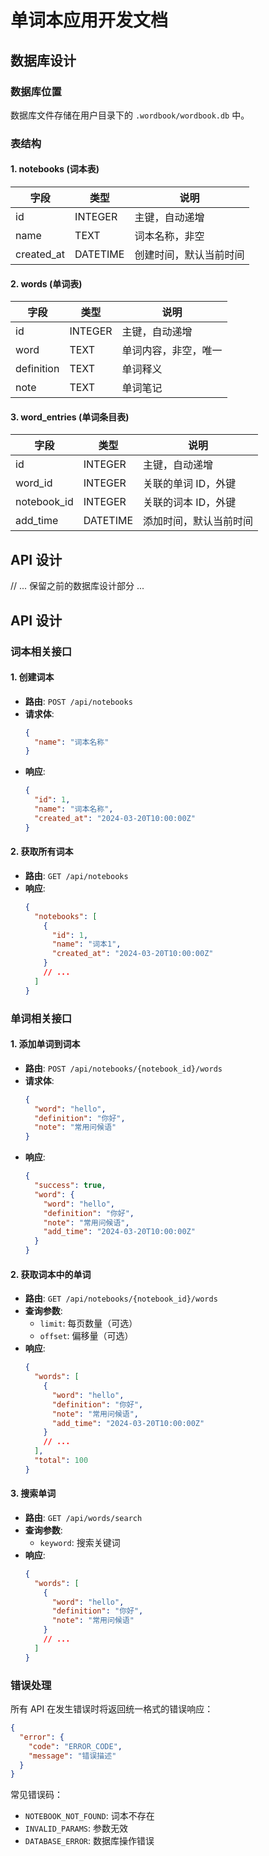 # 单词本应用开发文档

## 数据库设计

### 数据库位置

数据库文件存储在用户目录下的 `.wordbook/wordbook.db` 中。

### 表结构

#### 1. notebooks (词本表)

| 字段       | 类型     | 说明                   |
| ---------- | -------- | ---------------------- |
| id         | INTEGER  | 主键，自动递增         |
| name       | TEXT     | 词本名称，非空         |
| created_at | DATETIME | 创建时间，默认当前时间 |

#### 2. words (单词表)

| 字段       | 类型    | 说明                 |
| ---------- | ------- | -------------------- |
| id         | INTEGER | 主键，自动递增       |
| word       | TEXT    | 单词内容，非空，唯一 |
| definition | TEXT    | 单词释义             |
| note       | TEXT    | 单词笔记             |

#### 3. word_entries (单词条目表)

| 字段        | 类型     | 说明                   |
| ----------- | -------- | ---------------------- |
| id          | INTEGER  | 主键，自动递增         |
| word_id     | INTEGER  | 关联的单词 ID，外键    |
| notebook_id | INTEGER  | 关联的词本 ID，外键    |
| add_time    | DATETIME | 添加时间，默认当前时间 |

## API 设计

// ... 保留之前的数据库设计部分 ...

## API 设计


### 词本相关接口

#### 1. 创建词本

- **路由**: `POST /api/notebooks`
- **请求体**:
  ```json
  {
    "name": "词本名称"
  }
  ```
- **响应**:
  ```json
  {
    "id": 1,
    "name": "词本名称",
    "created_at": "2024-03-20T10:00:00Z"
  }
  ```

#### 2. 获取所有词本

- **路由**: `GET /api/notebooks`
- **响应**:
  ```json
  {
    "notebooks": [
      {
        "id": 1,
        "name": "词本1",
        "created_at": "2024-03-20T10:00:00Z"
      }
      // ...
    ]
  }
  ```

### 单词相关接口

#### 1. 添加单词到词本

- **路由**: `POST /api/notebooks/{notebook_id}/words`
- **请求体**:
  ```json
  {
    "word": "hello",
    "definition": "你好",
    "note": "常用问候语"
  }
  ```
- **响应**:
  ```json
  {
    "success": true,
    "word": {
      "word": "hello",
      "definition": "你好",
      "note": "常用问候语",
      "add_time": "2024-03-20T10:00:00Z"
    }
  }
  ```

#### 2. 获取词本中的单词

- **路由**: `GET /api/notebooks/{notebook_id}/words`
- **查询参数**:
  - `limit`: 每页数量（可选）
  - `offset`: 偏移量（可选）
- **响应**:
  ```json
  {
    "words": [
      {
        "word": "hello",
        "definition": "你好",
        "note": "常用问候语",
        "add_time": "2024-03-20T10:00:00Z"
      }
      // ...
    ],
    "total": 100
  }
  ```

#### 3. 搜索单词

- **路由**: `GET /api/words/search`
- **查询参数**:
  - `keyword`: 搜索关键词
- **响应**:
  ```json
  {
    "words": [
      {
        "word": "hello",
        "definition": "你好",
        "note": "常用问候语"
      }
      // ...
    ]
  }
  ```

### 错误处理

所有 API 在发生错误时将返回统一格式的错误响应：

```json
{
  "error": {
    "code": "ERROR_CODE",
    "message": "错误描述"
  }
}
```

常见错误码：

- `NOTEBOOK_NOT_FOUND`: 词本不存在
- `INVALID_PARAMS`: 参数无效
- `DATABASE_ERROR`: 数据库操作错误
